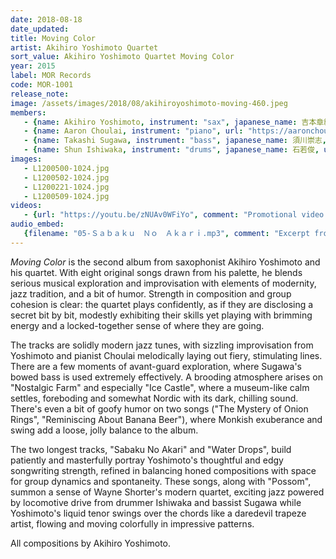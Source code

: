 ```yaml
---
date: 2018-08-18
date_updated: 
title: Moving Color
artist: Akihiro Yoshimoto Quartet
sort_value: Akihiro Yoshimoto Quartet Moving Color
year: 2015
label: MOR Records
code: MOR-1001
release_note: 
image: /assets/images/2018/08/akihiroyoshimoto-moving-460.jpeg
members:
   - {name: Akihiro Yoshimoto, instrument: "sax", japanese_name: 吉本章紘, url: "https://www.akihiro-yoshimoto.com/"}
   - {name: Aaron Choulai, instrument: "piano", url: "https://aaronchoulai.bandcamp.com/"}
   - {name: Takashi Sugawa, instrument: "bass", japanese_name: 須川崇志, url: "https://www.tsgw.net/"}
   - {name: Shun Ishiwaka, instrument: "drums", japanese_name: 石若俊, url: "http://www.shun-ishiwaka.com/"}
images: 
   - L1200500-1024.jpg
   - L1200502-1024.jpg
   - L1200221-1024.jpg
   - L1200509-1024.jpg
videos: 
   - {url: "https://youtu.be/zNUAv0WFiYo", comment: "Promotional video for this album"}
audio_embed:
   {filename: "05-Ｓａｂａｋｕ　Ｎｏ　Ａｋａｒｉ.mp3", comment: "Excerpt from \"Sabaku No Akari\" (Desert Light), track #5 on this album:"}
---
```

*Moving Color* is the second album from saxophonist Akihiro Yoshimoto and his quartet. With eight original songs drawn from his palette, he blends serious musical exploration and improvisation with elements of modernity, jazz tradition, and a bit of humor. Strength in composition and group cohesion is clear: the quartet plays confidently, as if they are disclosing a secret bit by bit, modestly exhibiting their skills yet playing with brimming energy and a locked-together sense of where they are going.

The tracks are solidly modern jazz tunes, with sizzling improvisation from Yoshimoto and pianist Choulai melodically laying out fiery, stimulating lines. There are a few moments of avant-guard exploration, where Sugawa's bowed bass is used extremely effectively. A brooding atmosphere arises on "Nostalgic Farm" and especially "Ice Castle", where a museum-like calm settles, foreboding and somewhat Nordic with its dark, chilling sound. There's even a bit of goofy humor on two songs ("The Mystery of Onion Rings", "Reminiscing About Banana Beer"), where Monkish exuberance and swing add a loose, jolly balance to the album.

The two longest tracks, "Sabaku No Akari" and "Water Drops", build patiently and masterfully portray Yoshimoto's thoughtful and edgy songwriting strength, refined in balancing honed compositions with space for group dynamics and spontaneity. These songs, along with "Possom", summon a sense of Wayne Shorter's modern quartet, exciting jazz powered by locomotive drive from drummer Ishiwaka and bassist Sugawa while Yoshimoto's liquid tenor swings over the chords like a daredevil trapeze artist, flowing and moving colorfully in impressive patterns.

All compositions by Akihiro Yoshimoto.

